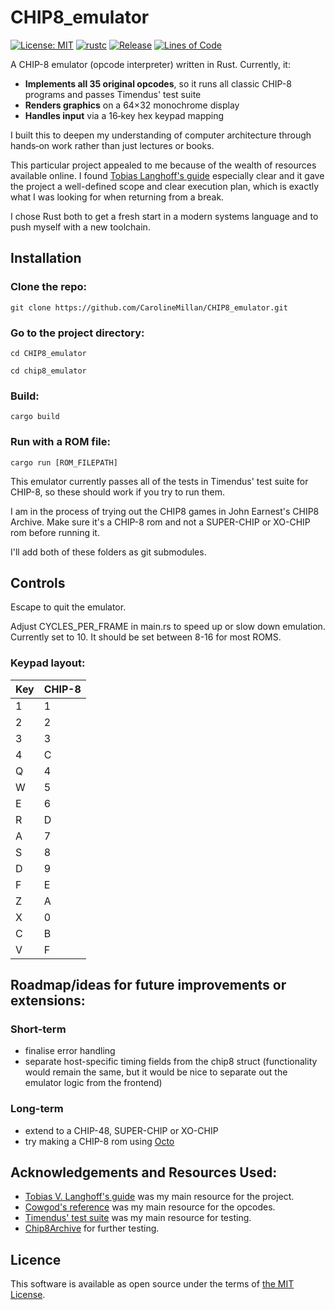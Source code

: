 # CHIP8_emulator

[![License: MIT](https://img.shields.io/badge/License-MIT-green.svg)](LICENSE)
[![rustc](https://img.shields.io/badge/rustc-1.70%2B-brightgreen.svg)](https://www.rust-lang.org/tools/install)
[![Release](https://img.shields.io/github/v/release/CarolineMillan/CHIP8_emulator?sort=semver)](https://github.com/CarolineMillan/CHIP8_emulator/releases)
[![Lines of Code](https://tokei.rs/b1/github/CarolineMillan/CHIP8_emulator)](https://github.com/CarolineMillan/CHIP8_emulator)

A CHIP-8 emulator (opcode interpreter) written in Rust. Currently, it: 
- **Implements all 35 original opcodes**, so it runs all classic CHIP-8 programs and passes Timendus' test suite
- **Renders graphics** on a 64×32 monochrome display
- **Handles input** via a 16‑key hex keypad mapping

I built this to deepen my understanding of computer architecture through hands‑on work rather than just lectures or books. 

This particular project appealed to me because of the wealth of resources available online. I found [Tobias Langhoff's guide](https://tobiasvl.github.io/blog/write-a-chip-8-emulator/) especially clear and it gave the project a well-defined scope and clear execution plan, which is exactly what I was looking for when returning from a break. 

I chose Rust both to get a fresh start in a modern systems language and to push myself with a new toolchain.

## Installation

### Clone the repo:
``` git clone https://github.com/CarolineMillan/CHIP8_emulator.git ```

### Go to the project directory:
``` cd CHIP8_emulator ``` 

``` cd chip8_emulator ```

### Build:
``` cargo build ```

### Run with a ROM file:
``` cargo run [ROM_FILEPATH] ```

This emulator currently passes all of the tests in Timendus' test suite for CHIP-8, so these should work if you try to run them. 

I am in the process of trying out the CHIP8 games in John Earnest's CHIP8 Archive. Make sure it's a CHIP-8 rom and not a SUPER-CHIP or XO-CHIP rom before running it.

I'll add both of these folders as git submodules.

## Controls 

Escape to quit the emulator.

Adjust CYCLES_PER_FRAME in main.rs to speed up or slow down emulation. Currently set to 10. It should be set between 8-16 for most ROMS.

### Keypad layout:

|Key | CHIP-8|
|----|-------|
|1|1|
|2|2|
|3|3|
|4|C|
|Q|4|
|W|5|
|E|6|
|R|D|
|A|7|
|S|8|
|D|9|
|F|E|
|Z|A|
|X|0|
|C|B|
|V|F|

## Roadmap/ideas for future improvements or extensions:

### Short-term

- finalise error handling
- separate host-specific timing fields from the chip8 struct (functionality would remain the same, but it would be nice to separate out the emulator logic from the frontend)

### Long-term

- extend to a CHIP-48, SUPER-CHIP or XO-CHIP
- try making a CHIP-8 rom using [Octo](https://johnearnest.github.io/Octo/index.html?key=VSNszvkc)

## Acknowledgements and Resources Used:

- [Tobias V. Langhoff's guide](https://tobiasvl.github.io/blog/write-a-chip-8-emulator/) was my main resource for the project.
- [Cowgod's reference](http://devernay.free.fr/hacks/chip8/C8TECH10.HTM) was my main resource for the opcodes.
- [Timendus' test suite](https://github.com/Timendus/chip8-test-suite) was my main resource for testing.
- [Chip8Archive](https://github.com/JohnEarnest/chip8Archive) for further testing.

## Licence

This software is available as open source under the terms of [the MIT License](https://opensource.org/license/MIT).
